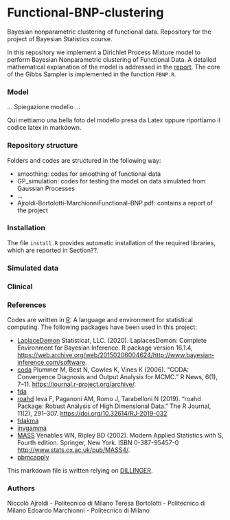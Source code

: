 # Functional-BNP-clustering
Bayesian nonparametric clustering of functional data. Repository for the project of Bayesian Statistics course.

In this repository we implement a Dirichlet Process Mixture model to perform Bayesian Nonparametric clustering  of Functional Data.
A detailed mathematical explanation of the model is addressed in the [report]().
The core of the Gibbs Sampler is implemented in the function `FBNP.R`.

### Model

... Spiegazione modello ...

Qui mettiamo una bella foto del modello presa da Latex oppure riportiamo il codice latex in markdown.

### Repository structure

Folders and codes are structured in the following way:
- smoothing: codes for smoothing of functional data
- GP_simulation: codes for testing the model on data simulated from Gaussian Processes
- ...
- Ajroldi-Bortolotti-MarchionniFunctional-BNP.pdf: contains a report of the project

### Installation

The file `install.R` provides automatic installation of the required libraries, which are reported in Section??.

### Simulated data

### Clinical

### References

Codes are written in [R](https://www.r-project.org/): A language and environment for statistical computing.
The following packages have been used in this project:
- [LaplaceDemon](https://CRAN.R-project.org/package=LaplacesDemon) Statisticat, LLC. (2020). LaplacesDemon: Complete Environment for Bayesian Inference. R package version 16.1.4, https://web.archive.org/web/20150206004624/http://www.bayesian-inference.com/software.
- [coda](https://CRAN.R-project.org/package=coda) Plummer M, Best N, Cowles K, Vines K (2006). “CODA: Convergence Diagnosis and Output Analysis for MCMC.” R News, 6(1), 7–11. https://journal.r-project.org/archive/.
- [fda](https://cran.r-project.org/web/packages/fda/index.html)
- [roahd](https://CRAN.R-project.org/package=roahd) Ieva F, Paganoni AM, Romo J, Tarabelloni N (2019). “roahd Package: Robust Analysis of High Dimensional Data.” The R Journal, 11(2), 291–307. https://doi.org/10.32614/RJ-2019-032
- [fdakma]()
- [invgamma](https://CRAN.R-project.org/package=invgamma)
- [MASS](https://CRAN.R-project.org/package=MASS) Venables WN, Ripley BD (2002). Modern Applied Statistics with S, Fourth edition. Springer, New York. ISBN 0-387-95457-0 http://www.stats.ox.ac.uk/pub/MASS4/.
- [pbmcapply](https://CRAN.R-project.org/package=pbmcapply )

This markdown file is written relying on [DILLINGER](https://dillinger.io/).

### Authors

Niccolò Ajroldi - Politecnico di Milano 
Teresa Bortolotti - Politecnico di Milano
Edoardo Marchionni - Politecnico di Milano

